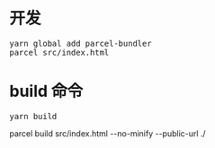 # 开发
<pre>yarn global add parcel-bundler
parcel src/index.html</pre>

# build 命令
<pre>yarn build</pre>

parcel build src/index.html --no-minify --public-url ./
